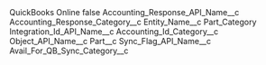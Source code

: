 <?xml version="1.0" encoding="UTF-8"?>
<CustomMetadata xmlns="http://soap.sforce.com/2006/04/metadata" xmlns:xsi="http://www.w3.org/2001/XMLSchema-instance" xmlns:xsd="http://www.w3.org/2001/XMLSchema">
    <label>QuickBooks Online</label>
    <protected>false</protected>
    <values>
        <field>Accounting_Response_API_Name__c</field>
        <value xsi:type="xsd:string">Accounting_Response_Category__c</value>
    </values>
    <values>
        <field>Entity_Name__c</field>
        <value xsi:type="xsd:string">Part_Category</value>
    </values>
    <values>
        <field>Integration_Id_API_Name__c</field>
        <value xsi:type="xsd:string">Accounting_Id_Category__c</value>
    </values>
    <values>
        <field>Object_API_Name__c</field>
        <value xsi:type="xsd:string">Part__c</value>
    </values>
    <values>
        <field>Sync_Flag_API_Name__c</field>
        <value xsi:type="xsd:string">Avail_For_QB_Sync_Category__c</value>
    </values>
</CustomMetadata>
